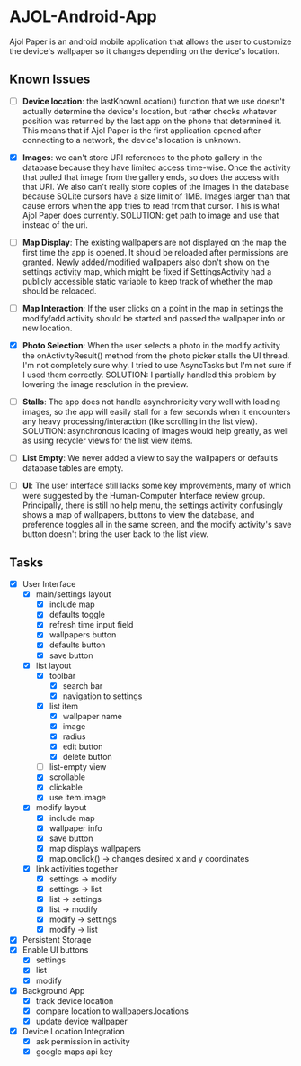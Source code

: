 # AJOL-Android-App
Ajol Paper is an android mobile application that allows the user to customize the device's wallpaper so it changes depending on the device's location. 

## Known Issues
- [ ] __Device location__: the lastKnownLocation() function that we use doesn't actually determine the device's location, but rather checks whatever position was returned by the last app on the phone that determined it. This means that if Ajol Paper is the first application opened after connecting to a network, the device's location is unknown.

- [x] __Images__: we can't store URI references to the photo gallery in the database because they have limited access time-wise. Once the activity that pulled that image from the gallery ends, so does the access with that URI. We also can't really store copies of the images in the database because SQLite cursors have a size limit of 1MB. Images larger than that cause errors when the app tries to read from that cursor. This is what Ajol Paper does currently. SOLUTION: get path to image and use that instead of the uri.

- [ ] __Map Display__: The existing wallpapers are not displayed on the map the first time the app is opened. It should be reloaded after permissions are granted. Newly added/modified wallpapers also don't show on the settings activity map, which might be fixed if SettingsActivity had a publicly accessible static variable to keep track of whether the map should be reloaded.

- [ ] __Map Interaction__: If the user clicks on a point in the map in settings the modify/add activity should be started and passed the wallpaper info or new location.

- [x] __Photo Selection__: When the user selects a photo in the modify activity the onActivityResult() method from the photo picker stalls the UI thread. I'm not completely sure why. I tried to use AsyncTasks but I'm not sure if I used them correctly. SOLUTION: I partially handled this problem by lowering the image resolution in the preview.

- [ ] __Stalls__: The app does not handle asynchronicity very well with loading images, so the app will easily stall for a few seconds when it encounters any heavy processing/interaction (like scrolling in the list view). SOLUTION: asynchronous loading of images would help greatly, as well as using recycler views for the list view items.

- [ ] __List Empty__: We never added a view to say the wallpapers or defaults database tables are empty.

- [ ] __UI__: The user interface still lacks some key improvements, many of which were suggested by the Human-Computer Interface review group. Principally, there is still no help menu, the settings activity confusingly shows a map of wallpapers, buttons to view the database, and preference toggles all in the same screen, and the modify activity's save button doesn't bring the user back to the list view.

## Tasks
- [x] User Interface
	- [x] main/settings layout
		- [x] include map
		- [x] defaults toggle
		- [x] refresh time input field
		- [x] wallpapers button
		- [x] defaults button
		- [x] save button
	- [x] list layout
		- [x] toolbar
			- [x] search bar
			- [x] navigation to settings
		- [x] list item
			- [x] wallpaper name
			- [x] image
			- [x] radius
			- [x] edit button
			- [x] delete button
		- [ ] list-empty view
		- [x] scrollable
		- [x] clickable
        - [x] use item.image
	- [x] modify layout
		- [x] include map
		- [x] wallpaper info
		- [x] save button
        - [x] map displays wallpapers
        - [x] map.onclick() -> changes desired x and y coordinates
	- [x] link activities together
		- [x] settings -> modify
		- [x] settings -> list
		- [x] list -> settings
		- [x] list -> modify
		- [x] modify -> settings
		- [x] modify -> list
- [x] Persistent Storage
- [x] Enable UI buttons
	- [x] settings
	- [x] list
	- [x] modify
- [x] Background App
    - [x] track device location
    - [x] compare location to wallpapers.locations
    - [x] update device wallpaper
- [x] Device Location Integration
	- [x] ask permission in activity
	- [x] google maps api key
